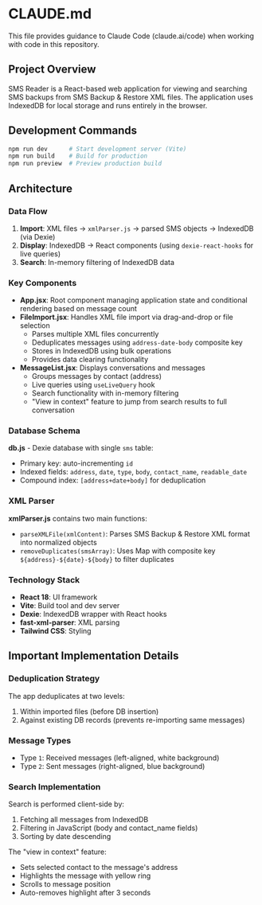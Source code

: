 # CLAUDE.md

This file provides guidance to Claude Code (claude.ai/code) when working with code in this repository.

## Project Overview

SMS Reader is a React-based web application for viewing and searching SMS backups from SMS Backup & Restore XML files. The application uses IndexedDB for local storage and runs entirely in the browser.

## Development Commands

```bash
npm run dev      # Start development server (Vite)
npm run build    # Build for production
npm run preview  # Preview production build
```

## Architecture

### Data Flow
1. **Import**: XML files → `xmlParser.js` → parsed SMS objects → IndexedDB (via Dexie)
2. **Display**: IndexedDB → React components (using `dexie-react-hooks` for live queries)
3. **Search**: In-memory filtering of IndexedDB data

### Key Components

- **App.jsx**: Root component managing application state and conditional rendering based on message count
- **FileImport.jsx**: Handles XML file import via drag-and-drop or file selection
  - Parses multiple XML files concurrently
  - Deduplicates messages using `address-date-body` composite key
  - Stores in IndexedDB using bulk operations
  - Provides data clearing functionality
- **MessageList.jsx**: Displays conversations and messages
  - Groups messages by contact (address)
  - Live queries using `useLiveQuery` hook
  - Search functionality with in-memory filtering
  - "View in context" feature to jump from search results to full conversation

### Database Schema

**db.js** - Dexie database with single `sms` table:
- Primary key: auto-incrementing `id`
- Indexed fields: `address`, `date`, `type`, `body`, `contact_name`, `readable_date`
- Compound index: `[address+date+body]` for deduplication

### XML Parser

**xmlParser.js** contains two main functions:
- `parseXMLFile(xmlContent)`: Parses SMS Backup & Restore XML format into normalized objects
- `removeDuplicates(smsArray)`: Uses Map with composite key `${address}-${date}-${body}` to filter duplicates

### Technology Stack

- **React 18**: UI framework
- **Vite**: Build tool and dev server
- **Dexie**: IndexedDB wrapper with React hooks
- **fast-xml-parser**: XML parsing
- **Tailwind CSS**: Styling

## Important Implementation Details

### Deduplication Strategy
The app deduplicates at two levels:
1. Within imported files (before DB insertion)
2. Against existing DB records (prevents re-importing same messages)

### Message Types
- Type `1`: Received messages (left-aligned, white background)
- Type `2`: Sent messages (right-aligned, blue background)

### Search Implementation
Search is performed client-side by:
1. Fetching all messages from IndexedDB
2. Filtering in JavaScript (body and contact_name fields)
3. Sorting by date descending

The "view in context" feature:
- Sets selected contact to the message's address
- Highlights the message with yellow ring
- Scrolls to message position
- Auto-removes highlight after 3 seconds
